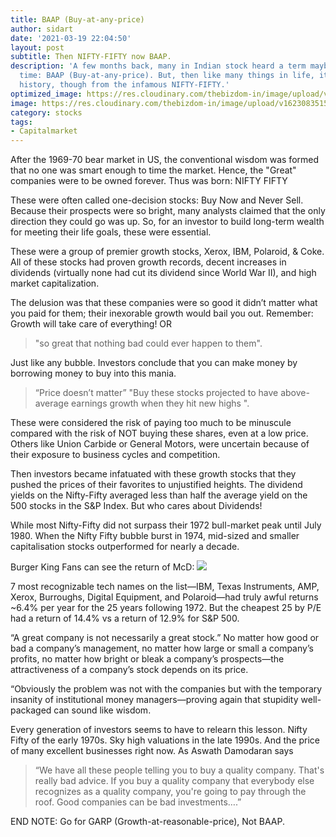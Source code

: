 ```yaml
---
title: BAAP (Buy-at-any-price)
author: sidart
date: '2021-03-19 22:04:50'
layout: post
subtitle: Then NIFTY-FIFTY now BAAP.
description: 'A few months back, many in Indian stock heard a term maybe for the first
  time: BAAP (Buy-at-any-price). But, then like many things in life, it had its own
  history, though from the infamous NIFTY-FIFTY.'
optimized_image: https://res.cloudinary.com/thebizdom-in/image/upload/v1623083515/Baap_dhxd16.png
image: https://res.cloudinary.com/thebizdom-in/image/upload/v1623083515/Baap_dhxd16.png
category: stocks
tags:
- Capitalmarket
---
```


After the 1969-70 bear market in US, the conventional wisdom was formed that no one was smart enough to time the market. Hence, the "Great" companies were to be owned forever. Thus was born: NIFTY FIFTY

These were often called one-decision stocks: Buy Now and Never Sell. Because their prospects were so bright, many analysts claimed that the only direction they could go was up. So, for an investor to build long-term wealth for meeting their life goals, these were essential.

These were a group of premier growth stocks, Xerox, IBM, Polaroid, & Coke. All of these stocks had proven growth records, decent increases in dividends (virtually none had cut its dividend since World War II), and high market capitalization.

The delusion was that these companies were so good it didn’t matter what you paid for them; their inexorable growth would bail you out. Remember: Growth will take care of everything! OR 
> "so great that nothing bad could ever happen to them".

Just like any bubble. Investors conclude that you can make money by borrowing money to buy into this mania. 
> “Price doesn’t matter” "Buy these stocks projected to have above-average earnings growth when they hit new highs ".

These were considered the risk of paying too much to be minuscule compared with the risk of NOT buying these shares, even at a low price. Others like Union Carbide or General Motors, were uncertain because of their exposure to business cycles and competition.

Then investors became infatuated with these growth stocks that they pushed the prices of their favorites to unjustified heights. The dividend yields on the Nifty-Fifty averaged less than half the average yield on the 500 stocks in the S&P Index. But who cares about Dividends!

While most Nifty-Fifty did not surpass their 1972 bull-market peak until July 1980. When the Nifty Fifty bubble burst in 1974, mid-sized and smaller capitalisation stocks outperformed for nearly a decade. 

Burger King Fans can see the return of McD:
![](https://pbs.twimg.com/media/Ew3JQn2VkAMSZcR?format=png&name=small)

7 most recognizable tech names on the list—IBM, Texas Instruments, AMP, Xerox, Burroughs, Digital Equipment, and Polaroid—had truly awful returns ~6.4% per year for the 25 years following 1972. But the cheapest 25 by P/E had a return of 14.4% vs a return of 12.9% for S&P 500.

“A great company is not necessarily a great stock.” No matter how good or bad a company’s management, no matter how large or small a company’s profits, no matter how bright or bleak a company’s prospects—the attractiveness of a company’s stock depends on its price.

“Obviously the problem was not with the companies but with the temporary insanity of institutional money managers—proving again that stupidity well-packaged can sound like wisdom. 

Every generation of investors seems to have to relearn this lesson. Nifty Fifty of the early 1970s. Sky high valuations in the late 1990s. And the price of many excellent businesses right now. As Aswath Damodaran says 
> “We have all these people telling you to buy a quality company. That's really bad advice. If you buy a quality company that everybody else recognizes as a quality company, you're going to pay through the roof. Good companies can be bad investments….”

END NOTE: Go for GARP (Growth-at-reasonable-price), Not BAAP.
